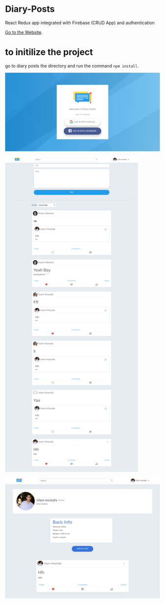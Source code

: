 # Diary-Posts
React Redux app integrated with Firebase (CRUD App) and authentication

[Go to the Website](https://diary-db292.firebaseapp.com).    
  
# to initilize the project
go to diary posts the directory and run the command `npm install`.  

![diary posts](/public/log.png "posts")   


![diary posts](/public/2.png "posts")   



![diary posts](/public/3.png "posts")   
